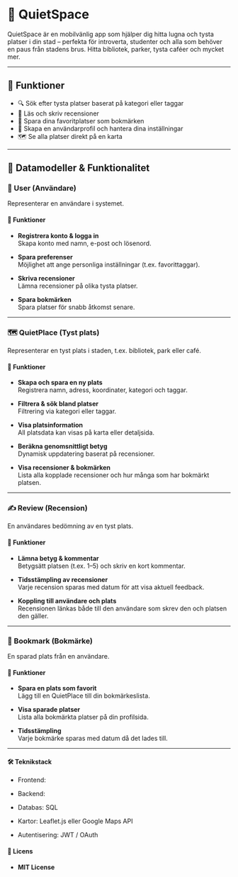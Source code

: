 # 📱 QuietSpace

QuietSpace är en mobilvänlig app som hjälper dig hitta lugna och tysta platser i din stad – perfekta för introverta, studenter och alla som behöver en paus från stadens brus. Hitta bibliotek, parker, tysta caféer och mycket mer.

---

## 🌟 Funktioner

- 🔍 Sök efter tysta platser baserat på kategori eller taggar
- 📝 Läs och skriv recensioner
- 📌 Spara dina favoritplatser som bokmärken
- 👤 Skapa en användarprofil och hantera dina inställningar
- 🗺️ Se alla platser direkt på en karta

---

## 🧱 Datamodeller & Funktionalitet

### 👤 User (Användare)

Representerar en användare i systemet.

#### 🔧 Funktioner

- **Registrera konto & logga in**  
  Skapa konto med namn, e-post och lösenord.

- **Spara preferenser**  
  Möjlighet att ange personliga inställningar (t.ex. favorittaggar).

- **Skriva recensioner**  
  Lämna recensioner på olika tysta platser.

- **Spara bokmärken**  
  Spara platser för snabb åtkomst senare.


---

### 🗺️ QuietPlace (Tyst plats)

Representerar en tyst plats i staden, t.ex. bibliotek, park eller café.

#### 🔧 Funktioner

- **Skapa och spara en ny plats**  
  Registrera namn, adress, koordinater, kategori och taggar.

- **Filtrera & sök bland platser**  
  Filtrering via kategori eller taggar.

- **Visa platsinformation**  
  All platsdata kan visas på karta eller detaljsida.

- **Beräkna genomsnittligt betyg**  
  Dynamisk uppdatering baserat på recensioner.

- **Visa recensioner & bokmärken**  
  Lista alla kopplade recensioner och hur många som har bokmärkt platsen.


---

### ✍️ Review (Recension)

En användares bedömning av en tyst plats.

#### 🔧 Funktioner

- **Lämna betyg & kommentar**  
  Betygsätt platsen (t.ex. 1–5) och skriv en kort kommentar.

- **Tidsstämpling av recensioner**  
  Varje recension sparas med datum för att visa aktuell feedback.

- **Koppling till användare och plats**  
  Recensionen länkas både till den användare som skrev den och platsen den gäller.

---

### 🔖 Bookmark (Bokmärke)

En sparad plats från en användare.

#### 🔧 Funktioner

- **Spara en plats som favorit**  
  Lägg till en QuietPlace till din bokmärkeslista.

- **Visa sparade platser**  
  Lista alla bokmärkta platser på din profilsida.

- **Tidsstämpling**  
  Varje bokmärke sparas med datum då det lades till.

---
#### 🛠️ Teknikstack

- Frontend: 

- Backend: 

- Databas: SQL 

- Kartor: Leaflet.js eller Google Maps API

- Autentisering: JWT / OAuth

#### 📄 Licens

- **MIT License**
